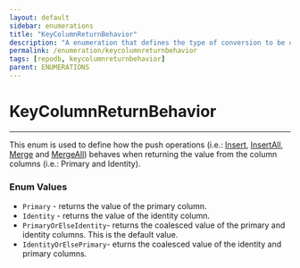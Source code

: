 ```yaml
---
layout: default
sidebar: enumerations
title: "KeyColumnReturnBehavior"
description: "A enumeration that defines the type of conversion to be used when extracting a data from/to the database."
permalink: /enumeration/keycolumnreturnbehavior
tags: [repodb, keycolumnreturnbehavior]
parent: ENUMERATIONS
---
```


# KeyColumnReturnBehavior

---

This enum is used to define how the push operations (i.e.: [Insert](/operation/insert), [InsertAll](/operation/insertall), [Merge](/operation/merge) and [MergeAll](/operation/mergeall)) behaves when returning the value from the column columns (i.e.: Primary and Identity).

### Enum Values

- `Primary` - returns the value of the primary column.
- `Identity` - returns the value of the identity column.
- `PrimaryOrElseIdentity`- returns the coalesced value of the primary and identity columns. This is the default value.
- `IdentityOrElsePrimary`- eturns the coalesced value of the identity and primary columns.
